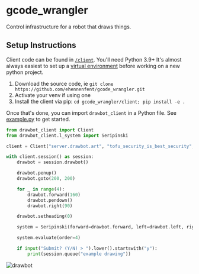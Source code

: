 # gcode_wrangler

Control infrastructure for a robot that draws things.

## Setup Instructions
Client code can be found in [`/client`](https://github.com/ehennenfent/gcode_wrangler/tree/master/client). 
You'll need Python 3.9+
It's almost always easiest to set up a [virtual environment](https://docs.python.org/3/library/venv.html) before working on a new python project. 

1. Download the source code, ie `git clone https://github.com/ehennenfent/gcode_wrangler.git`
2. Activate your venv if using one
3. Install the client via pip: `cd gcode_wrangler/client; pip install -e .`


Once that's done, you can import `drawbot_client` in a Python file. See [example.py]() to get started. 

```python
from drawbot_client import Client
from drawbot_client.l_system import Seripinski

client = Client("server.drawbot.art", "tofu_security_is_best_security", "ehennenfent")

with client.session() as session:
    drawbot = session.drawbot()

    drawbot.penup()
    drawbot.goto(200, 200)

    for _ in range(4):
        drawbot.forward(160)
        drawbot.pendown()
        drawbot.right(90)

    drawbot.setheading(0)

    system = Seripinski(forward=drawbot.forward, left=drawbot.left, right=drawbot.right, size=10)

    system.evaluate(order=4)

    if input("Submit? (Y/N) > ").lower().startswith("y"):
        print(session.queue("example drawing"))
```

![drawbot](https://github.com/ehennenfent/gcode_wrangler/assets/7294647/fbd0bf2f-1271-4d84-b388-766e293e88ae)

